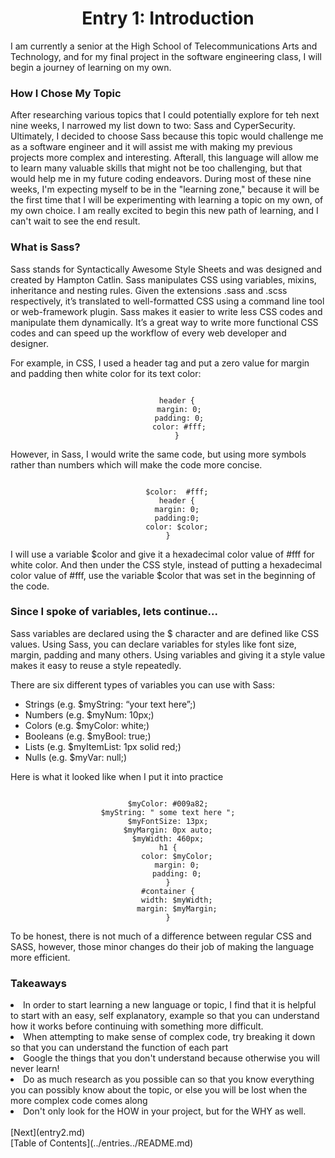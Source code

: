 <center><h1>Entry 1: Introduction</h1></center>
<p>I am currently a senior at the High School of Telecommunications Arts and Technology, and for my final project in the software engineering class, I will begin a journey of learning on my own.</p>
<h3>How I Chose My Topic</h3>
<p>After researching various topics that I could potentially explore for teh next nine weeks, I narrowed my list down to two: Sass and CyperSecurity. Ultimately, I decided to choose Sass because this topic would challenge me as a software engineer and it will assist me with making my previous projects more complex and interesting. Afterall, this language will allow me to learn many valuable skills that might not be too challenging, but that would help me in my future coding endeavors. During most of these nine weeks, I'm expecting myself to be in the "learning zone," because it will be the first time that I will be experimenting with learning a topic on my own, of my own choice. I am really excited to begin this new path of learning, and I can't wait to see the end result. </p>
<h3>What is Sass?</h3>
<p>Sass stands for Syntactically Awesome Style Sheets and was  designed and created by Hampton Catlin. Sass manipulates CSS using variables, mixins, inheritance and nesting rules. Given the extensions .sass and .scss respectively, it’s translated to well-formatted CSS using a command line tool or web-framework plugin. Sass makes it easier to write less CSS codes and manipulate them dynamically. It’s a great way to write more functional CSS codes and can speed up the workflow of every web developer and designer.</p>
<p>For example, in CSS, I used a header tag and put a zero value for margin and padding then white color for its text color:</p>
<center><code>
    header {
     margin: 0;
     padding: 0;
     color: #fff;
    }
</code></center>
<p>However, in Sass, I would write the same code, but using more symbols rather than numbers which will make the code more concise.</p>
<center><code>
    $color:  #fff;
    header {
    margin: 0;
    padding:0;
    color: $color;
}
</code></center>
<p>I will use a variable $color and give it a hexadecimal color value of #fff for white color. And then under the CSS style, instead of putting a hexadecimal color value of #fff, use the variable $color that was set in the beginning of the code.</p>

<h3>Since I spoke of variables, lets continue...</h3>
<p>Sass variables are declared using the $ character and are defined like CSS values. Using Sass, you can declare variables for styles like font size, margin, padding and many others. Using variables and giving it a style value makes it easy to reuse a style repeatedly.</p>
<p>There are six different types of variables you can use with Sass:</p>
<ul>
    <li>Strings (e.g. $myString: “your text here”;)</li>
    <li>Numbers (e.g. $myNum: 10px;)</li>
    <li>Colors (e.g. $myColor: white;)</li>
    <li>Booleans (e.g. $myBool: true;)</li>
    <li>Lists (e.g. $myItemList: 1px solid red;)</li>
    <li>Nulls (e.g. $myVar: null;)</li>
</ul>
<p>Here is what it looked like when I put it into practice</p>
<center><code>
$myColor: #009a82;
$myString: " some text here ";
$myFontSize: 13px;
$myMargin: 0px auto;
$myWidth: 460px;
h1 {
	color: $myColor;
	margin: 0;
	padding: 0;
}
#container {
	width: $myWidth;
	margin: $myMargin;
}
</code></center>
<p>To be honest, there is not much of a difference between regular CSS and SASS, however, those minor changes do their job of making the language more efficient.</p>

<h3>Takeaways</h3>
<li>In order to start learning a new language or topic, I find that it is helpful to start with an easy, self explanatory, example so that you can understand how it works before continuing with something more difficult.</li>
<li>When attempting to make sense of complex code, try breaking it down so that you can understand the function of each part</li>
<li>Google the things that you don't understand because otherwise you will never learn!</li>
<li>Do as much research as you possible can so that you know everything you can possibly know about the topic, or else you will be lost when the more complex code comes along</li>
<li>Don't only look for the HOW in your project, but for the WHY as well.</li>

<br>
[Next](entry2.md)
<br>
[Table of Contents](../entries../README.md)